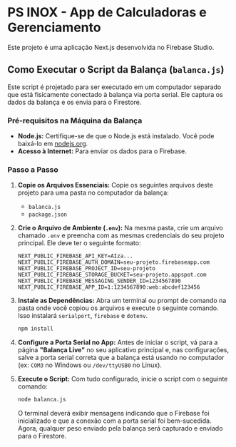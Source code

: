 # PS INOX - App de Calculadoras e Gerenciamento

Este projeto é uma aplicação Next.js desenvolvida no Firebase Studio.

## Como Executar o Script da Balança (`balanca.js`)

Este script é projetado para ser executado em um computador separado que está fisicamente conectado à balança via porta serial. Ele captura os dados da balança e os envia para o Firestore.

### Pré-requisitos na Máquina da Balança

*   **Node.js:** Certifique-se de que o Node.js está instalado. Você pode baixá-lo em [nodejs.org](https://nodejs.org/).
*   **Acesso à Internet:** Para enviar os dados para o Firebase.

### Passo a Passo

1.  **Copie os Arquivos Essenciais:**
    Copie os seguintes arquivos deste projeto para uma pasta no computador da balança:
    *   `balanca.js`
    *   `package.json`

2.  **Crie o Arquivo de Ambiente (`.env`):**
    Na mesma pasta, crie um arquivo chamado `.env` e preencha com as mesmas credenciais do seu projeto principal. Ele deve ter o seguinte formato:

    ```
    NEXT_PUBLIC_FIREBASE_API_KEY=AIza...
    NEXT_PUBLIC_FIREBASE_AUTH_DOMAIN=seu-projeto.firebaseapp.com
    NEXT_PUBLIC_FIREBASE_PROJECT_ID=seu-projeto
    NEXT_PUBLIC_FIREBASE_STORAGE_BUCKET=seu-projeto.appspot.com
    NEXT_PUBLIC_FIREBASE_MESSAGING_SENDER_ID=1234567890
    NEXT_PUBLIC_FIREBASE_APP_ID=1:1234567890:web:abcdef123456
    ```

3.  **Instale as Dependências:**
    Abra um terminal ou prompt de comando na pasta onde você copiou os arquivos e execute o seguinte comando. Isso instalará `serialport`, `firebase` e `dotenv`.

    ```bash
    npm install
    ```

4.  **Configure a Porta Serial no App:**
    Antes de iniciar o script, vá para a página **"Balança Live"** no seu aplicativo principal e, nas configurações, salve a porta serial correta que a balança está usando no computador (ex: `COM3` no Windows ou `/dev/ttyUSB0` no Linux).

5.  **Execute o Script:**
    Com tudo configurado, inicie o script com o seguinte comando:

    ```bash
    node balanca.js
    ```

    O terminal deverá exibir mensagens indicando que o Firebase foi inicializado e que a conexão com a porta serial foi bem-sucedida. Agora, qualquer peso enviado pela balança será capturado e enviado para o Firestore.
